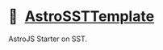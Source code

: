 # 📄 [AstroSSTTemplate]

AstroJS Starter on SST.

[AstroSSTTemplate]: https://NPMJS.Org/@playform/astro-sst-template
